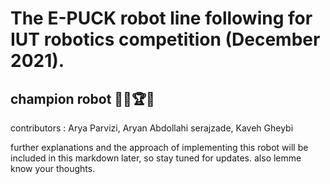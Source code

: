 # The E-PUCK robot line following for IUT robotics competition (December 2021).
## champion robot 🦾🤖🏆🥇

contributors : Arya Parvizi, Aryan Abdollahi serajzade, Kaveh Gheybi

further explanations and the approach of implementing this robot will be included in this markdown later, so stay tuned for updates.
also lemme know your thoughts.
